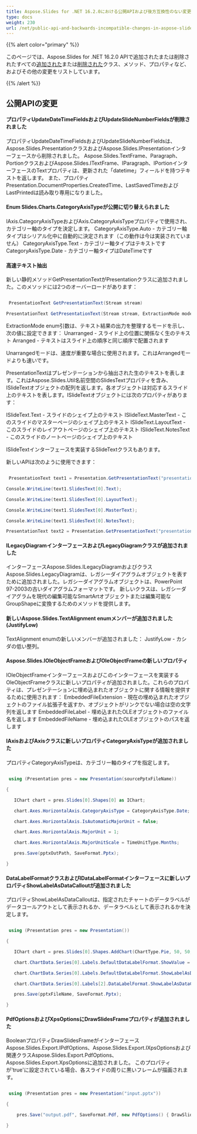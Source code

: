 ```yaml
---
title: Aspose.Slides for .NET 16.2.0における公開APIおよび後方互換性のない変更
type: docs
weight: 230
url: /net/public-api-and-backwards-incompatible-changes-in-aspose-slides-for-net-16-2-0/
---
```


{{% alert color="primary" %}} 

このページでは、Aspose.Slides for .NET 16.2.0 APIで追加されたまたは削除されたすべての[追加された](/slides/net/public-api-and-backwards-incompatible-changes-in-aspose-slides-for-net-16-2-0/)または[削除された](/slides/net/public-api-and-backwards-incompatible-changes-in-aspose-slides-for-net-16-2-0/)クラス、メソッド、プロパティなど、およびその他の変更をリストしています。

{{% /alert %}} 
## **公開APIの変更**
#### **プロパティUpdateDateTimeFieldsおよびUpdateSlideNumberFieldsが削除されました**
プロパティUpdateDateTimeFieldsおよびUpdateSlideNumberFieldsは、Aspose.Slides.PresentationクラスおよびAspose.Slides.IPresentationインターフェースから削除されました。
Aspose.Slides.TextFrame、Paragraph、PortionクラスおよびAspose.Slides.ITextFrame、IParagraph、IPortionインターフェースのTextプロパティは、更新された「datetime」フィールドを持つテキストを返します。
また、プロパティPresentation.DocumentProperties.CreatedTime、LastSavedTimeおよびLastPrintedは読み取り専用になりました。
#### **Enum Slides.Charts.CategoryAxisTypeが公開に切り替えられました**
IAxis.CategoryAxisTypeおよびAxis.CategoryAxisTypeプロパティで使用され、カテゴリー軸のタイプを決定します。
CategoryAxisType.Auto - カテゴリー軸タイプはシリアル化中に自動的に決定されます（この動作は今は実装されていません）
CategoryAxisType.Text - カテゴリー軸タイプはテキストです
CategoryAxisType.Date - カテゴリー軸タイプはDateTimeです
#### **高速テキスト抽出**
新しい静的メソッドGetPresentationTextがPresentationクラスに追加されました。このメソッドには2つのオーバーロードがあります：

``` csharp

 PresentationText GetPresentationText(Stream stream)

PresentationText GetPresentationText(Stream stream, ExtractionMode mode)

``` 

ExtractionMode enum引数は、テキスト結果の出力を整理するモードを示し、次の値に設定できます：
Unarranged - スライド上の位置に関係なく生のテキスト
Arranged - テキストはスライド上の順序と同じ順序で配置されます

Unarrangedモードは、速度が重要な場合に使用されます。これはArrangedモードよりも速いです。

PresentationTextはプレゼンテーションから抽出された生のテキストを表します。これはAspose.Slides.Util名前空間のSlidesTextプロパティを含み、ISlideTextオブジェクトの配列を返します。各オブジェクトは対応するスライド上のテキストを表します。ISlideTextオブジェクトには次のプロパティがあります：

ISlideText.Text - スライドのシェイプ上のテキスト
ISlideText.MasterText - このスライドのマスターページのシェイプ上のテキスト
ISlideText.LayoutText - このスライドのレイアウトページのシェイプ上のテキスト
ISlideText.NotesText - このスライドのノートページのシェイプ上のテキスト

ISlideTextインターフェースを実装するSlideTextクラスもあります。

新しいAPIは次のように使用できます：

``` csharp

 PresentationText text1 = Presentation.GetPresentationText("presentation.ppt");

Console.WriteLine(text1.SlidesText[0].Text);

Console.WriteLine(text1.SlidesText[0].LayoutText);

Console.WriteLine(text1.SlidesText[0].MasterText);

Console.WriteLine(text1.SlidesText[0].NotesText);

PresentationText text2 = Presentation.GetPresentationText("presentation.pptx", ExtractionMode.Unarranged)

``` 
#### **ILegacyDiagramインターフェースおよびLegacyDiagramクラスが追加されました**
インターフェースAspose.Slides.ILegacyDiagramおよびクラスAspose.Slides.LegacyDiagramは、レガシーダイアグラムオブジェクトを表すために追加されました。レガシーダイアグラムオブジェクトは、PowerPoint 97-2003の古いダイアグラムフォーマットです。
新しいクラスは、レガシーダイアグラムを現代の編集可能なSmartArtオブジェクトまたは編集可能なGroupShapeに変換するためのメソッドを提供します。
#### **新しいAspose.Slides.TextAlignment enumメンバーが追加されました (JustifyLow)**
TextAlignment enumの新しいメンバーが追加されました：
JustifyLow - カシダの低い整列。
#### **Aspose.Slides.IOleObjectFrameおよびOleObjectFrameの新しいプロパティ**
IOleObjectFrameインターフェースおよびこのインターフェースを実装するOleObjectFrameクラスに新しいプロパティが追加されました。これらのプロパティは、プレゼンテーションに埋め込まれたオブジェクトに関する情報を提供するために使用されます：
EmbeddedFileExtension - 現在の埋め込まれたオブジェクトのファイル拡張子を返すか、オブジェクトがリンクでない場合は空の文字列を返します
EmbeddedFileLabel - 埋め込まれたOLEオブジェクトのファイル名を返します
EmbeddedFileName - 埋め込まれたOLEオブジェクトのパスを返します
#### **IAxisおよびAxisクラスに新しいプロパティCategoryAxisTypeが追加されました**
プロパティCategoryAxisTypeは、カテゴリー軸のタイプを指定します。

``` csharp

 using (Presentation pres = new Presentation(sourcePptxFileName))

{

   IChart chart = pres.Slides[0].Shapes[0] as IChart;

   chart.Axes.HorizontalAxis.CategoryAxisType = CategoryAxisType.Date;

   chart.Axes.HorizontalAxis.IsAutomaticMajorUnit = false;

   chart.Axes.HorizontalAxis.MajorUnit = 1;

   chart.Axes.HorizontalAxis.MajorUnitScale = TimeUnitType.Months;

   pres.Save(pptxOutPath, SaveFormat.Pptx);

}

``` 
#### **DataLabelFormatクラスおよびIDataLabelFormatインターフェースに新しいプロパティShowLabelAsDataCalloutが追加されました**
プロパティShowLabelAsDataCalloutは、指定されたチャートのデータラベルがデータコールアウトとして表示されるか、データラベルとして表示されるかを決定します。

``` csharp

 using (Presentation pres = new Presentation())

{

   IChart chart = pres.Slides[0].Shapes.AddChart(ChartType.Pie, 50, 50, 500, 400);

   chart.ChartData.Series[0].Labels.DefaultDataLabelFormat.ShowValue = true;

   chart.ChartData.Series[0].Labels.DefaultDataLabelFormat.ShowLabelAsDataCallout = true;

   chart.ChartData.Series[0].Labels[2].DataLabelFormat.ShowLabelAsDataCallout = false;

   pres.Save(pptxFileName, SaveFormat.Pptx);

}

``` 
#### **PdfOptionsおよびXpsOptionsにDrawSlidesFrameプロパティが追加されました**
BooleanプロパティDrawSlidesFrameがインターフェースAspose.Slides.Export.IPdfOptions、Aspose.Slides.Export.IXpsOptionsおよび関連クラスAspose.Slides.Export.PdfOptions、Aspose.Slides.Export.XpsOptionsに追加されました。
このプロパティが'true'に設定されている場合、各スライドの周りに黒いフレームが描画されます。

``` csharp

 using (Presentation pres = new Presentation("input.pptx"))

{

    pres.Save("output.pdf", SaveFormat.Pdf, new PdfOptions() { DrawSlidesFrame = true });

}

``` 